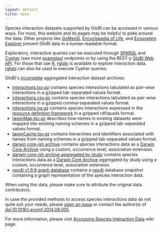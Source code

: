 ```yaml
---
layout: default
title: data
---
```


Species interaction datasets supported by GloBI can be accessed in various ways. For most, this website and its pages may be helpful to poke around the data. Other projects like [GoMexSI](http://gomexsi.tamucc.edu), [Encyclopedia of Life](http://eol.org), and [Ecosystem Explorer](http://danielabar.github.io/globi-proto) present GloBI data in a human readable format. 

Exploratory, interactive queries can be executed through [SPARQL](https://lod.globalbioticinteractions.org/globi/sparql?query=SELECT+*+WHERE+%7B%3FX+%3FP+%3FY%7D+LIMIT+10&output=json&stylesheet=%2Fxml-to-html.xsl&force-accept=text%2Fplain) and [Cypher](http://tinyurl.com/whatthingsdohumanseat) (see more [examples](https://github.com/jhpoelen/eol-globi-data/wiki/Cypher)) endpoints or by using the REST-y [GloBI Web API](https://github.com/jhpoelen/eol-globi-data/wiki/API). For those that use [R](http://r-project.org), [rglobi](http://cran.r-project.org/package=rglobi) is available to explore interaction data. [rglobi](http://cran.r-project.org/package=rglobi) can also be used to execute Cypher queries. 

GloBI's [incomplete](./contribute) aggregated interaction dataset archives:

 * [interactions.tsv.gz](https://depot.globalbioticinteractions.org/snapshot/target/data/tsv/interactions.tsv.gz) contains species interactions tabulated as pair-wise interactions in a gzipped tab-separated values format.
 * [interactions.csv.gz](https://depot.globalbioticinteractions.org/snapshot/target/data/tsv/interactions.csv.gz) contains species interactions tabulated as pair-wise interactions in a gzipped comma-separated values format. 
 * [interactions.nq.gz](https://depot.globalbioticinteractions.org/snapshot/target/data/interactions.nq.gz) contains species interactions expressed in the [resource definition framework](https://www.w3.org/RDF/) in a gzipped rdf/quads format.
 * [taxonMap.tsv.gz](https://depot.globalbioticinteractions.org/snapshot/target/data/taxa/taxonMap.tsv.gz) describes how names in existing datasets were mapped into existing naming schemes in a gzipped tab-separated values format.
 * [taxonCache.tsv.gz](https://depot.globalbioticinteractions.org/snapshot/target/data/taxa/taxonCache.tsv.gz) contains hierarchies and identifiers associated with names from naming schemes in a gzipped tab-separated values format. 
 * [darwin core-ish archive](https://depot.globalbioticinteractions.org/snapshot/target/eol-globi-datasets-1.0-SNAPSHOT-darwin-core.zip) contains species interactions data as a [Darwin Core Archive](http://rs.tdwg.org/dwc/) using a custom, occurrence level, association extension. 
 * [darwin core-ish archive aggregated by study](https://depot.globalbioticinteractions.org/snapshot/target/eol-globi-datasets-1.0-SNAPSHOT-darwin-core-aggregated.zip) contains species interactions data as a [Darwin Core Archive](http://rs.tdwg.org/dwc/) aggregated by study using a custom, occurrence level, association extension. 
 * [neo4j v1.9.9 graph database](https://depot.globalbioticinteractions.org/snapshot/target/eol-globi-datasets-1.0-SNAPSHOT-neo4j-graph-db.zip) contains a [neo4j](https://neo4j.org) database snapshot containing a graph representation of the species interaction data. 

When using this data, please make sure to attribute the original data contributors.

In case the provided methods to access species interactions data do not quite suit your needs, please [open an issue](https://github.com/jhpoelen/eol-globi-data/issues/new) or contact the author(s) of [doi:10.1016/j.ecoinf.2014.08.005](http://dx.doi.org/10.1016/j.ecoinf.2014.08.005).  

For more information, please visit [Accessing Species Interaction Data](https://github.com/jhpoelen/eol-globi-data/wiki#accessing-species-interaction-data) wiki page.
